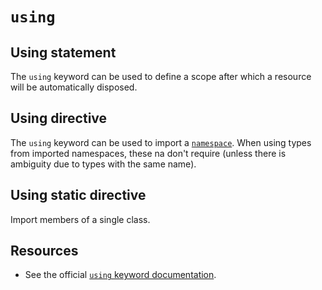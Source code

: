 # `using`

## Using statement

The `using` keyword can be used to define a scope after which a resource will be automatically disposed.

## Using directive

The `using` keyword can be used to import a [`namespace`][csharp-info-namespaces]. When using types from imported namespaces, these na don't require (unless there is ambiguity due to types with the same name).

## Using static directive

Import members of a single class.

## Resources

- See the official [`using` keyword documentation][docs.microsoft.com_keywords-using].

[csharp-info-namespaces]: ../concepts/namespaces.md
[docs.microsoft.com_keywords-using]: https://docs.microsoft.com/en-us/dotnet/csharp/language-reference/keywords/using
